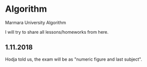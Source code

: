 # Algorithm
Marmara University Algorithm

I will try to share all lessons/homeworks from here.

1.11.2018
-
Hodja told us, the exam will be as "numeric figure and last subject".
